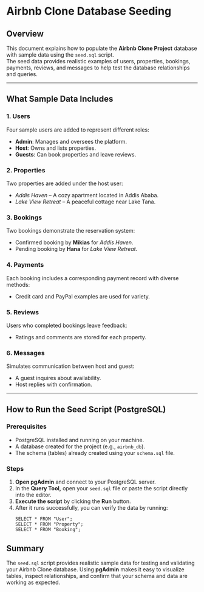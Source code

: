 # Airbnb Clone Database Seeding

## Overview

This document explains how to populate the **Airbnb Clone Project** database with sample data using the `seed.sql` script.  
The seed data provides realistic examples of users, properties, bookings, payments, reviews, and messages to help test the database relationships and queries.

---

## What Sample Data Includes

### 1. Users

Four sample users are added to represent different roles:

- **Admin**: Manages and oversees the platform.
- **Host**: Owns and lists properties.
- **Guests**: Can book properties and leave reviews.

### 2. Properties

Two properties are added under the host user:

- _Addis Haven_ – A cozy apartment located in Addis Ababa.
- _Lake View Retreat_ – A peaceful cottage near Lake Tana.

### 3. Bookings

Two bookings demonstrate the reservation system:

- Confirmed booking by **Mikias** for _Addis Haven_.
- Pending booking by **Hana** for _Lake View Retreat_.

### 4. Payments

Each booking includes a corresponding payment record with diverse methods:

- Credit card and PayPal examples are used for variety.

### 5. Reviews

Users who completed bookings leave feedback:

- Ratings and comments are stored for each property.

### 6. Messages

Simulates communication between host and guest:

- A guest inquires about availability.
- Host replies with confirmation.

---

## How to Run the Seed Script (PostgreSQL)

### Prerequisites

- PostgreSQL installed and running on your machine.
- A database created for the project (e.g., `airbnb_db`).
- The schema (tables) already created using your `schema.sql` file.

### Steps

1. **Open pgAdmin** and connect to your PostgreSQL server.
2. In the **Query Tool,** open your `seed.sql` file or paste the script directly into the editor.
3. **Execute the script** by clicking the **Run** button.
4. After it runs successfully, you can verify the data by running:
   ```
   SELECT * FROM "User";
   SELECT * FROM "Property";
   SELECT * FROM "Booking";
   ```

## Summary

The `seed.sql` script provides realistic sample data for testing and validating your Airbnb Clone database.
Using **pgAdmin** makes it easy to visualize tables, inspect relationships, and confirm that your schema and data are working as expected.

